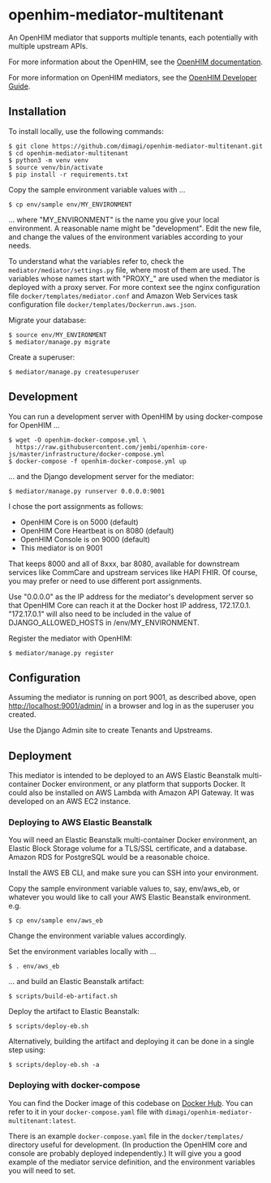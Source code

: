 openhim-mediator-multitenant
============================

An OpenHIM mediator that supports multiple tenants, each potentially with
multiple upstream APIs.

For more information about the OpenHIM, see the [OpenHIM documentation][docs].

For more information on OpenHIM mediators, see the 
[OpenHIM Developer Guide][dev].


Installation
------------

To install locally, use the following commands:

    $ git clone https://github.com/dimagi/openhim-mediator-multitenant.git
    $ cd openhim-mediator-multitenant
    $ python3 -m venv venv
    $ source venv/bin/activate
    $ pip install -r requirements.txt

Copy the sample environment variable values with ...

    $ cp env/sample env/MY_ENVIRONMENT

... where "MY_ENVIRONMENT" is the name you give your local environment. A 
reasonable name might be "development". Edit the new file, and change the
values of the environment variables according to your needs. 

To understand what the variables refer to, check the 
`mediator/mediator/settings.py` file, where most of them are used. The
variables whose names start with "PROXY_" are used when the mediator is
deployed with a proxy server. For more context see the nginx configuration file
`docker/templates/mediator.conf` and Amazon Web Services task configuration
file `docker/templates/Dockerrun.aws.json`.

Migrate your database:

    $ source env/MY_ENVIRONMENT
    $ mediator/manage.py migrate

Create a superuser:

    $ mediator/manage.py createsuperuser


Development
-----------

You can run a development server with OpenHIM by using docker-compose for
OpenHIM ...

    $ wget -O openhim-docker-compose.yml \
      https://raw.githubusercontent.com/jembi/openhim-core-js/master/infrastructure/docker-compose.yml
    $ docker-compose -f openhim-docker-compose.yml up

... and the Django development server for the mediator:

    $ mediator/manage.py runserver 0.0.0.0:9001

I chose the port assignments as follows:
* OpenHIM Core is on 5000 (default)
* OpenHIM Core Heartbeat is on 8080 (default)
* OpenHIM Console is on 9000 (default)
* This mediator is on 9001

That keeps 8000 and all of 8xxx, bar 8080, available for downstream services
like CommCare and upstream services like HAPI FHIR. Of course, you may prefer
or need to use different port assignments.

Use "0.0.0.0" as the IP address for the mediator's development server so that
OpenHIM Core can reach it at the Docker host IP address, 172.17.0.1.
"172.17.0.1" will also need to be included in the value of DJANGO_ALLOWED_HOSTS
in /env/MY_ENVIRONMENT.


Register the mediator with OpenHIM:

    $ mediator/manage.py register


Configuration
-------------

Assuming the mediator is running on port 9001, as described above, open 
<http://localhost:9001/admin/> in a browser and log in as the superuser you
created.

Use the Django Admin site to create Tenants and Upstreams.


Deployment
----------

This mediator is intended to be deployed to an AWS Elastic Beanstalk
multi-container Docker environment, or any platform that supports Docker. It
could also be installed on AWS Lambda with Amazon API Gateway. It was developed
on an AWS EC2 instance.


### Deploying to AWS Elastic Beanstalk

You will need an Elastic Beanstalk multi-container Docker environment, an
Elastic Block Storage volume for a TLS/SSL certificate, and a database. Amazon
RDS for PostgreSQL would be a reasonable choice.

Install the AWS EB CLI, and make sure you can SSH into your environment.

Copy the sample environment variable values to, say, env/aws_eb, or whatever
you would like to call your AWS Elastic Beanstalk environment. e.g.

    $ cp env/sample env/aws_eb

Change the environment variable values accordingly.

Set the environment variables locally with ...

    $ . env/aws_eb

... and build an Elastic Beanstalk artifact:

    $ scripts/build-eb-artifact.sh

Deploy the artifact to Elastic Beanstalk:

    $ scripts/deploy-eb.sh

Alternatively, building the artifact and deploying it can be done in a single
step using:

    $ scripts/deploy-eb.sh -a



### Deploying with docker-compose

You can find the Docker image of this codebase on [Docker Hub][hub]. You can
refer to it in your `docker-compose.yaml` file with 
`dimagi/openhim-mediator-multitenant:latest`.

There is an example `docker-compose.yaml` file in the `docker/templates/`
directory useful for development. (In production the OpenHIM core and console
are probably deployed independently.) It will give you a good example of the
mediator service definition, and the environment variables you will need to
set.


  [docs]: https://openhim.readthedocs.io/en/latest/about.html
  [dev]: https://openhim.readthedocs.io/en/latest/dev-guide/mediators.html
  [hub]: https://hub.docker.com/r/dimagi/openhim-mediator-multitenant
